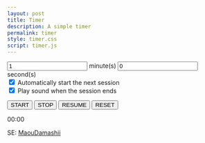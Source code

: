 ```yaml
---
layout: post
title: Timer
description: A simple timer
permalink: timer
style: timer.css
script: timer.js
---
```


<div class="input-group mb-3 col-6">
  <input id="minutes" type="text" class="form-control text-end" value="1" placeholder="0 - 99">
  <span class="input-group-text">minute(s)</span>

  <input id="seconds" type="text" class="form-control text-end" value="0" placeholder="0 - 59">
  <span class="input-group-text">second(s)</span>
</div>

<div class="form-check">
  <input id="auto-start" class="form-check-input" type="checkbox" value="auto-start" id="auto-start" checked>
  <label class="form-check-label" for="auto-start">Automatically start the next session</label>
</div>

<div class="form-check">
  <input id="sound-power" class="form-check-input" type="checkbox" value="sound-power" id="sound-power" checked>
  <label class="form-check-label" for="sound-power">Play sound when the session ends</label>
</div>

<button id="start" class="btn btn-primary" type="button">START</button>
<button id="stop" class="btn btn-danger d-none" type="button">STOP</button>
<button id="resume" class="btn btn-success d-none" type="button">RESUME</button>
<button id="reset" class="btn btn-secondary" type="button">RESET</button>

<div id="timer" class="text-center">00:00</div>

<audio id="sound">
  <source src="{{ site.baseurl }}/assets/audio/maoudamashii_se_system34.mp3" type="audio/mp3">
</audio>

<p class="text-center">SE: <a href="https://maou.audio" target="_blank">MaouDamashii</a></p>
